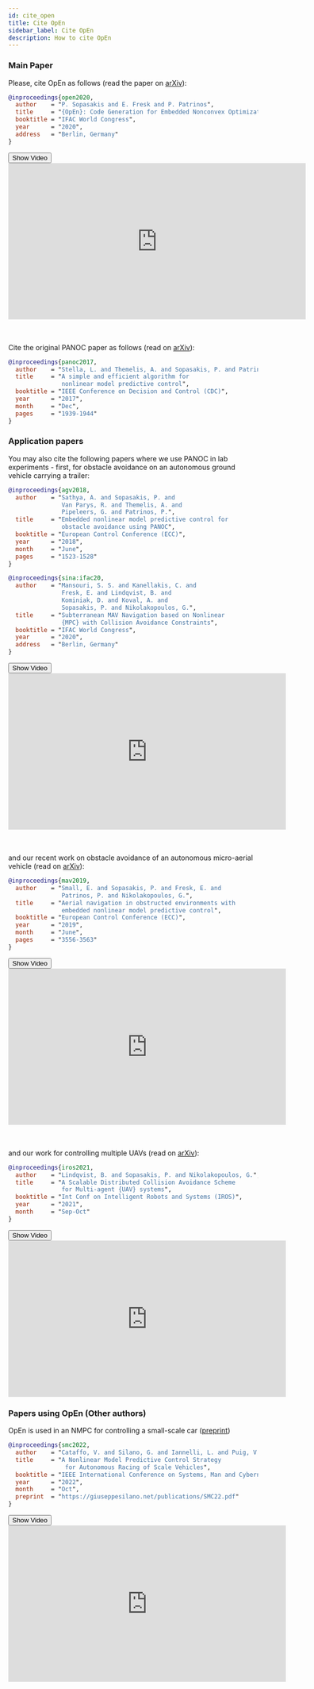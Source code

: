 ```yaml
---
id: cite_open
title: Cite OpEn
sidebar_label: Cite OpEn
description: How to cite OpEn
---
```


<script>
  ((window.gitter = {}).chat = {}).options = {
    room: 'alphaville/optimization-engine'
  };
</script>
<script src="https://sidecar.gitter.im/dist/sidecar.v1.js" async defer></script>
<script type="text/javascript" src="https://cdnjs.cloudflare.com/ajax/libs/mathjax/2.7.1/MathJax.js?config=TeX-AMS-MML_HTMLorMML"></script>
<link rel="stylesheet" href="https://cdnjs.cloudflare.com/ajax/libs/font-awesome/4.7.0/css/font-awesome.min.css">
<script type="text/javascript">
function toggleCollapseExpand(buttonId, containerId, theText) {
    conditionsElement = document.getElementById(containerId);
    techhConditionsButtonElement = document.getElementById(buttonId);
    conditionsDisplay = getComputedStyle(conditionsElement, null).display
    if (conditionsDisplay === "none") {
        conditionsElement.style.display = "block";
        techhConditionsButtonElement.innerHTML = '<i class="fa fa-angle-up"></i> Collapse ' + theText;
    } else {
        conditionsElement.style.display = "none";
        techhConditionsButtonElement.innerHTML = '<i class="fa fa-angle-down"></i> Expand ' + theText;
    }
}
</script>

### Main Paper

Please, cite OpEn as follows (read the paper on <a href="https://arxiv.org/abs/2003.00292">arXiv</a>):
```bibtex
@inproceedings{open2020,
  author    = "P. Sopasakis and E. Fresk and P. Patrinos",
  title     = "{OpEn}: Code Generation for Embedded Nonconvex Optimization",
  booktitle = "IFAC World Congress",
  year      = "2020",
  address   = "Berlin, Germany"
}
```

<button onclick="toggleCollapseExpand('videoOpenButton', 'videoOpen', 'Video')" id="videoOpenButton">
  <i class="fa fa-cog fa-spin"></i>
  Show Video
</button>

<div class="mycontainer" id="videoOpen">
<iframe width='600'
	height='315'
	src='https://www.youtube.com/embed/bHZ6eyhj3LM'
	title='YouTube video player'
	frameborder='0'
	allow='accelerometer; autoplay; clipboard-write; encrypted-media; gyroscope; picture-in-picture'
	allowfullscreen></iframe>
</div>
<br/><br/>

Cite the original PANOC paper as follows (read on <a href="https://arxiv.org/abs/1709.06487">arXiv</a>):
```bibtex
@inproceedings{panoc2017,
  author    = "Stella, L. and Themelis, A. and Sopasakis, P. and Patrinos, P.",
  title     = "A simple and efficient algorithm for
               nonlinear model predictive control",
  booktitle = "IEEE Conference on Decision and Control (CDC)",
  year      = "2017",
  month     = "Dec",
  pages     = "1939-1944"
}
```


### Application papers

You may also cite the following papers where we use PANOC in lab experiments - first, for obstacle avoidance on an autonomous ground vehicle carrying a trailer:

```bibtex
@inproceedings{agv2018,
  author    = "Sathya, A. and Sopasakis, P. and
               Van Parys, R. and Themelis, A. and
               Pipeleers, G. and Patrinos, P.",
  title     = "Embedded nonlinear model predictive control for
               obstacle avoidance using PANOC",
  booktitle = "European Control Conference (ECC)",
  year      = "2018",
  month     = "June",
  pages     = "1523-1528"
}
```

```bibtex
@inproceedings{sina:ifac20,
  author    = "Mansouri, S. S. and Kanellakis, C. and
               Fresk, E. and Lindqvist, B. and
               Kominiak, D. and Koval, A. and
               Sopasakis, P. and Nikolakopoulos, G.",
  title     = "Subterranean MAV Navigation based on Nonlinear
               {MPC} with Collision Avoidance Constraints",
  booktitle = "IFAC World Congress",
  year      = "2020",
  address   = "Berlin, Germany"
}
```

<button onclick="toggleCollapseExpand('videoSubterraneanButton', 'videoSubterranean', 'Video')" id="videoSubterraneanButton">
  <i class="fa fa-cog fa-spin"></i>
  Show Video
</button>

<div class="mycontainer" id="videoSubterranean">
<iframe width="560" height="315" src="https://www.youtube.com/embed/-MP4Sn6Q1uo" title="YouTube video player" frameborder="0" allow="accelerometer; autoplay; clipboard-write; encrypted-media; gyroscope; picture-in-picture" allowfullscreen></iframe>
</div>
<br/><br/>

and our recent work on obstacle avoidance of an autonomous micro-aerial vehicle (read on <a href="https://arxiv.org/abs/1812.04755">arXiv</a>):

```bibtex
@inproceedings{mav2019,
  author    = "Small, E. and Sopasakis, P. and Fresk, E. and
               Patrinos, P. and Nikolakopoulos, G.",
  title     = "Aerial navigation in obstructed environments with
               embedded nonlinear model predictive control",
  booktitle = "European Control Conference (ECC)",
  year      = "2019",
  month     = "June",
  pages     = "3556-3563"
}
```

<button onclick="toggleCollapseExpand('videoAerialObstructedButton', 'videoAerialObstructed', 'Video')" id="videoAerialObstructedButton">
  <i class="fa fa-cog fa-spin"></i>
  Show Video
</button>

<div class="mycontainer" id="videoAerialObstructed">
<iframe width="560" height="315" src="https://www.youtube.com/embed/E4vCSJw97FQ" title="YouTube video player" frameborder="0" allow="accelerometer; autoplay; clipboard-write; encrypted-media; gyroscope; picture-in-picture" allowfullscreen></iframe>
</div>
<br/><br/>

and our work for controlling multiple UAVs (read on <a href="https://arxiv.org/abs/2104.03783">arXiv</a>):

```bibtex
@inproceedings{iros2021,
  author    = "Lindqvist, B. and Sopasakis, P. and Nikolakopoulos, G.",
  title     = "A Scalable Distributed Collision Avoidance Scheme
               for Multi-agent {UAV} systems",
  booktitle = "Int Conf on Intelligent Robots and Systems (IROS)",
  year      = "2021",
  month     = "Sep-Oct"
}
```

<button onclick="toggleCollapseExpand('videoMultiAgentButton', 'videoMultiAgent', 'Video')" id="videoMultiAgentButton">
  <i class="fa fa-cog fa-spin"></i>
  Show Video
</button>

<div class="mycontainer" id="videoMultiAgent">
<iframe width="560" height="315" src="https://www.youtube.com/embed/3kyiL6MZaag" title="YouTube video player" frameborder="0" allow="accelerometer; autoplay; clipboard-write; encrypted-media; gyroscope; picture-in-picture" allowfullscreen></iframe>
</div>

### Papers using OpEn (Other authors)

OpEn is used in an NMPC for controlling a small-scale car (<a href="https://giuseppesilano.net/publications/SMC22.pdf">preprint</a>)

```bibtex
@inproceedings{smc2022,
  author    = "Cataffo, V. and Silano, G. and Iannelli, L. and Puig, V. and Glielmo, L.",
  title     = "A Nonlinear Model Predictive Control Strategy 
                for Autonomous Racing of Scale Vehicles",
  booktitle = "IEEE International Conference on Systems, Man and Cybernetics (SMC)",
  year      = "2022",
  month     = "Oct",
  preprint  = "https://giuseppesilano.net/publications/SMC22.pdf"
}
```

<button onclick="toggleCollapseExpand('videoRacingButton', 'videoRacing', 'Video')" id="videoRacingButton">
  <i class="fa fa-cog fa-spin"></i>
  Show Video
</button>

<div class="mycontainer" id="videoRacing">
<iframe width="560" height="315" src="https://www.youtube.com/embed/w5c328rQmX4" title="YouTube video player" frameborder="0" allow="accelerometer; autoplay; clipboard-write; encrypted-media; gyroscope; picture-in-picture" allowfullscreen></iframe>
</div>

